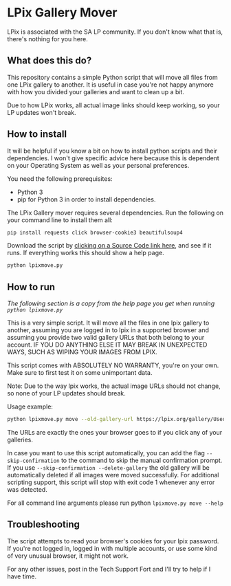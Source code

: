 # LPix Gallery Mover

LPix is associated with the SA LP community. If you don't know what that is, there's nothing for you here.

## What does this do?
This repository contains a simple Python script that will move all files from one LPix gallery to another.
It is useful in case you're not happy anymore with how you divided your galleries and want to clean up a bit.

Due to how LPix works, all actual image links should keep working, so your LP updates won't break.

## How to install

It will be helpful if you know a bit on how to install python scripts and their dependencies.
I won't give specific advice here because this is dependent on your Operating System as well as your personal preferences.

You need the following prerequisites:
- Python 3
- pip for Python 3 in order to install dependencies.

The LPix Gallery mover requires several dependencies. Run the following on your command line to install them all:
```sh
pip install requests click browser-cookie3 beautifulsoup4
```

Download the script by [clicking on a Source Code link here](https://github.com/CO2-Codes/lpix-gallery-mover/releases/tag/1.0), and see if it runs. If everything works this should show a help page.
```sh
python lpixmove.py
```

## How to run

*The following section is a copy from the help page you get when running `python lpixmove.py`*

This is a very simple script. It will move all the files in one lpix gallery to another, assuming you are logged in to lpix in a supported browser and assuming you provide two valid gallery URLs that both belong to your account. IF YOU DO ANYTHING ELSE IT MAY BREAK IN UNEXPECTED WAYS, SUCH AS WIPING YOUR IMAGES FROM LPIX.

This script comes with ABSOLUTELY NO WARRANTY, you're on your own. Make sure to first test it on some unimportant data.

Note: Due to the way lpix works, the actual image URLs should not change, so none of your LP updates should break.

Usage example: 
```sh
python lpixmove.py move --old-gallery-url https://lpix.org/gallery/User+Name/12345 --new-gallery-url https://lpix.org/gallery/User+Name/98765
```

The URLs are exactly the ones your browser goes to if you click any of your galleries.

In case you want to use this script automatically, you can add the flag `--skip-confirmation` to the command to skip the manual confirmation prompt.
If you use `--skip-confirmation --delete-gallery` the old gallery will be automatically deleted if all images were moved successfully. For additional
scripting support, this script will stop with exit code 1 whenever any error was detected.

For all command line arguments please run python `lpixmove.py move --help`

## Troubleshooting

The script attempts to read your browser's cookies for your lpix password. If you're not logged in, logged in with multiple accounts, or use some kind of very unusual
browser, it might not work.

For any other issues, post in the Tech Support Fort and I'll try to help if I have time.


